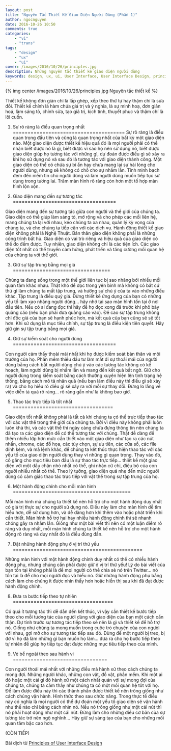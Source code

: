 ```yaml
---
layout: post
title: "Nguyên Tắc Thiết Kế Giao Diện Người Dùng (Phần 1)"
author: ngocnguyen
date: 2016-10-26 10:50
comments: true
categories:
    - "vi"
    - "trans"
tags:
    - "design"
    - "ux"
    - "ui"
cover: /images/2016/10/26/principles.jpg
description: Những nguyên tắc thiết kế giao diện người dùng
keywords: design, ux, ui, User Interface, User Interface Design, principles, nguyên tắc, thiết kế, giao diện người dùng
---
```


{% img center /images/2016/10/26/principles.jpg Nguyên tắc thiết kế %}

Thiết kế không đơn giản chỉ là lắp ghép, xếp theo thứ tự hay thậm chí là sửa đổi. Thiết kế chính là hàm chứa giá trị và ý nghĩa, là sự minh hoạ, đơn giản hoá, làm sáng tỏ, chỉnh sửa, tạo giá trị, kịch tính, thuyết phục và thậm chí là lôi cuốn.

01. Sự rõ ràng là điều quan trọng nhất
======================================
Sự rõ ràng là điều quan trọng đầu tiên và cũng là quan trọng nhất của bất kỳ một giao diện nào. Một giao diện được thiết kế hiệu quả đó là mọi người phải có thể nhận biết được nó là gì, biết được vì sao họ nên sử dụng nó, biết được giao diện giúp họ tương tác với những gì, dự đoán được điều gì sẽ xảy ra khi họ sử dụng nó và sau đó là tương tác với giao diện thành công. Một giao diện có thể có chứa sự bí ẩn hay chưa mang lại sự hài lòng cho người dùng, nhưng sẽ không có chỗ cho sự nhầm lẫn. Tính minh bạch đem đến niềm tin cho người dùng và làm người dùng muốn tiếp tục sử dụng trong tương lai. Trăm màn hình rõ ràng còn hơn một tổ hợp màn hình lộn xộn.

<!-- more -->

02. Giao diện mang đến sự tương tác
===================================

Giao diện mang đến sự tương tác giữa con người và thế giới của chúng ta. Giao diện có thể giúp làm sáng tỏ, mở rộng và cho phép các mối liên hệ, mang chúng ta lại với nhau, kéo chúng ta xa nhau, quản lý kỳ vọng của chúng ta, và cho chúng ta tiếp cận với các dịch vụ. Hành động thiết kế giao diện không phải là Nghệ Thuật. Bản thân giao diện không phải là những công trình bất hủ. Giao diện có vai trò riêng và hiệu quả của giao diện có thể đo đếm được. Tuy nhiên, giao diện không chỉ là các tiện ích. Các giao diện tốt nhất có thể truyền cảm hứng, phát triển và tăng cường mối quan hệ của chúng ta với thế giới.


03. Giữ sự tập trung bằng mọi giá
=================================

Chúng ta đang sống trong một thế giới liên tục bị sao nhãng bởi nhiều mối quan tâm khác nhau. Thật khó để đọc trong yên bình mà không có bất cứ thứ gì làm chúng ta mất tập trung, và hướng sự chú ý của ta vào những điều khác. Tập trung là điều quý giá. Đừng thiết kế ứng dụng của bạn có những yếu tố làm xao nhãng người dùng... hãy nhớ tại sao màn hình tồn tại ở nơi đầu tiên. Nếu có ai đang đọc thì hãy để họ đọc xong đã trước khi phô bày quảng cáo (nếu bạn phải đưa quảng cáo vào). Đề cao sự tập trung không chỉ độc giả của bạn sẽ hạnh phúc hơn, mà kết quả của bạn cũng sẽ sẽ tốt hơn. Khi sử dụng là mục tiêu chính, sự tập trung là điều kiện tiên quyết. Hãy giữ gìn sự tập trung bằng mọi giá.


04. Giữ sự kiểm soát cho người dùng
===================================

Con người cảm thấy thoải mái nhất khi họ được kiểm soát bản thân và môi trường của họ. Phần mềm thiếu đầu tư làm mất đi sự thoải mái của người dùng bằng cách bắt người dùng chú ý vào các tương tác không có kế hoạch, làm người dùng bị nhầm lẫn và mang đến kết quả bất ngờ. Giữ cho người dùng trong kiểm soát bằng cách thường xuyên hiện lên tình trạng hệ thống, bằng cách mô tả nhân quả (nếu bạn làm điều này thì điều gì sẽ xảy ra) và cho họ hiểu rõ điều gì sẽ xảy ra với mỗi sự thay đổi. Đừng lo lắng về việc diễn tả quá rõ ràng... rõ ràng gần như là không bao giờ.

05. Thao tác trực tiếp là tốt nhất
==================================

Giao diện tốt nhất không phải là tất cả khi chúng ta có thể trực tiếp thao tác với các vật thể trong thế giới của chúng ta. Bởi vì điều này không phải luôn luôn khả thi, và các vật thể thì ngày càng chứa đựng thông tin nên chúng ta đã tạo ra các giao diện để có thể tương tác với chúng. Thật dễ dàng để thêm nhiều lớp hơn mức cần thiết vào một giao diện như tạo ra các nút nhấn, chrome, các đồ họa, các tùy chọn, sự ưu tiên, các cửa sổ, các file đính kèm, và mã lệnh khác, để chúng ta kết thúc thực hiện thao tác với các yếu tố của giao diện người dùng thay vì những gì quan trọng. Thay vào đó, cố gắng cho mục tiêu ban đầu là sự thao tác trực tiếp... thiết kế một giao diện với một dấu chân nhỏ nhất có thể, ghi nhận cử chỉ, điệu bộ của con người nhiều nhất có thể. Theo lý tưởng, giao diện quá nhẹ đến mức người dùng có cảm giác thao tác trực tiếp với vật thể trong sự tập trung của họ.

 
06. Một hành động chính cho mỗi màn hình
========================================

Mỗi màn hình mà chúng ta thiết kế nên hỗ trợ cho một hành động duy nhất có giá trị thực sự cho người sử dụng nó. Điều này làm cho màn hình dễ tìm hiểu hơn, dễ sử dụng hơn, và dễ dàng hơn khi thêm vào hoặc phát triển khi cần thiết. Màn hình hỗ trợ hai hay nhiều hành động chính thì sẽ nhanh chóng gây
ra nhầm lẫn. Giống như một bài viết thì nên có một luận điểm rõ ràng và duy nhất, mỗi màn hình chúng ta thiết kế nên hỗ trợ cho một hành động rõ ràng và duy nhất đó là điều đúng đắn. 
 
07. Đặt những hành động phụ ở vị trí thứ yếu
============================================

Những màn hình với một hành động chính duy nhất có thể có nhiều hành động phụ, nhưng chúng cần phải được giữ ở vị trí thứ yếu! Lý do bài viết của bạn tồn tại không phải là để mọi người có thể chia sẻ nó trên Twitter... nó tồn tại là để cho mọi người đọc và hiểu nó. Giữ những hành động phụ bằng cách làm cho chúng ít được nhìn thấy hơn hoặc hiển thị sau khi đã đạt được hành động chính. 

08. Đưa ra bước tiếp theo tự nhiên
==================================

Có quá ít tương tác thì dễ dẫn đến kết thúc, vì vậy cần thiết kế bước tiếp theo cho mỗi tương tác của người dùng với giao diện của bạn một cách cẩn thận. Dự tính trước sự tương tác tiếp theo sẽ nên là gì và thiết kế để hỗ trợ nó. Giống như chúng ta mong muốn trong cuộc trò chuyện của con người với nhau, gợi mở cho sự tương tác tiếp sau đó. Đừng để một người bị treo, bị đơ vì họ đã làm những gì bạn muốn họ làm... đưa ra cho họ bước tiếp theo tự nhiên để giúp họ tiếp tục đạt được những mục tiêu tiếp theo của mình. 

09. Vẻ bề ngoài theo sau hành vi 
================================

Con người thoải mái nhất với những điều mà hành xử theo cách chúng ta mong đợi. Những người khác, những con vật, đồ vật, phần mềm. Khi một ai đó hoặc một cái gì đó hành xử một cách nhất quán với sự mong đợi của chúng ta, chúng ta cảm thấy như chúng ta có một mối quan hệ tốt với họ. Để làm được điều này thì các thành phần được thiết kế nên trông giống như cách chúng vận hành. Hình thức theo sau chức năng. Trong thực tế điều này có nghĩa là mọi người có thể dự đoán một yếu tố giao diện sẽ vận hành như thế nào chỉ bằng cách nhìn nó. Nếu nó trông giống như một cái nút thì nó phải hoạt động như một cái nút. Đừng làm cho những điều cơ bản của sự tương tác trở nên ngộ nghĩnh... Hãy giữ sự sáng tạo của bạn cho những mối quan tâm bậc cao hơn. 

(CÒN TIẾP)

Bài dịch từ [Principles of User Interface Design](http://bokardo.com/principles-of-user-interface-design/)
